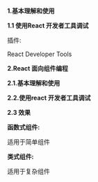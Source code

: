 **1.基本理解和使用**

**1.1 使用React 开发者工具调试**

插件:

React Developer Tools

**2.React 面向组件编程**

**2.1.基本理解和使用**

**2.2.使用react 开发者工具调试**

**2.3 效果**

**函数式组件:**

适用于简单组件

**类式组件:**

适用于复杂组件

